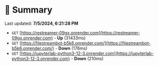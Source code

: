 # 📖 Summary
Last updated: **7/5/2024, 6:21:28 PM**

- `GET` [https://restreamer-09gx.onrender.com](https://restreamer-09gx.onrender.com) - **Up** (31433ms)
- `GET` [https://filestreambot-b5k6.onrender.com/](https://filestreambot-b5k6.onrender.com/) - **Down** (176ms)
- `GET` [https://jupyterlab-python3-12-3.onrender.com](https://jupyterlab-python3-12-3.onrender.com) - **Down** (210ms)
